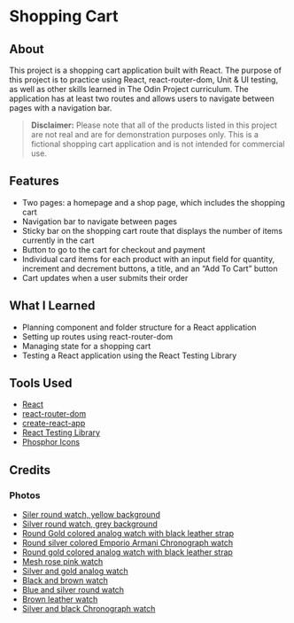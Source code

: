 # Shopping Cart

## About

This project is a shopping cart application built with React. The purpose of this project is to practice using React, react-router-dom, Unit & UI testing, as well as other skills learned in The Odin Project curriculum. The application has at least two routes and allows users to navigate between pages with a navigation bar.

> **Disclaimer:** Please note that all of the products listed in this project are not real and are for demonstration purposes only. This is a fictional shopping cart application and is not intended for commercial use.

## Features

- Two pages: a homepage and a shop page, which includes the shopping cart
- Navigation bar to navigate between pages
- Sticky bar on the shopping cart route that displays the number of items currently in the cart
- Button to go to the cart for checkout and payment
- Individual card items for each product with an input field for quantity, increment and decrement buttons, a title, and an “Add To Cart” button
- Cart updates when a user submits their order

## What I Learned

- Planning component and folder structure for a React application
- Setting up routes using react-router-dom
- Managing state for a shopping cart
- Testing a React application using the React Testing Library

## Tools Used

- [React](https://react.dev/)
- [react-router-dom](https://reactrouter.com/en/main)
- [create-react-app](https://create-react-app.dev/)
- [React Testing Library](https://testing-library.com/docs/react-testing-library/intro/)
- [Phosphor Icons](https://phosphoricons.com/)

## Credits

### Photos

- [Siler round watch, yellow background](https://www.pexels.com/photo/classic-clock-conceptual-hours-277390/)
- [Silver round watch, grey background](https://www.pexels.com/photo/analogue-blur-chrome-classic-280250/)
- [Round Gold colored analog watch with black leather strap](https://www.pexels.com/photo/round-gold-colored-analog-watch-with-black-leather-strap-at-10-10-1120275/)
- [Round silver colored Emporio Armani Chronograph watch](https://www.pexels.com/photo/round-silver-colored-emporio-armani-chronograph-watch-404181/)
- [Round gold colored analog watch with black leather strap](https://www.pexels.com/photo/round-gold-colored-analog-watch-with-black-leather-strap-at-10-10-1120275/)
- [Mesh rose pink watch](https://unsplash.com/photos/DhiZ2ZUQSS4)
- [Silver and gold analog watch](https://unsplash.com/photos/hdd5ft0Bjo8)
- [Black and brown watch](https://unsplash.com/photos/gVuxWHe1-IY)
- [Blue and silver round watch](https://unsplash.com/photos/8Z4YsUdpupo)
- [Brown leather watch](https://unsplash.com/photos/s6_bu5oFyHI)
- [Silver and black Chronograph watch](https://unsplash.com/photos/Sif56HC4rZI)
